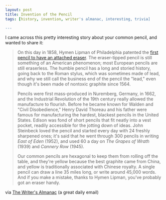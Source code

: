 ```yaml
---
layout: post
title: Invention of the Pencil
tags: [history, invention, writer's almanac, interesting, trivia]

---
```


I came across this pretty interesting story about your common pencil, and wanted to share it:

> On this day in 1858, Hymen Lipman of Philadelphia patented the [first pencil to have an attached eraser](http://pabook.libraries.psu.edu/palitmap/Pencil.html). The eraser-tipped pencil is still something of an American phenomenon; most European pencils are still eraserless. The humble pencil has a long and storied history, going back to the Roman stylus, which was sometimes made of lead, and why we still call the business end of the pencil the "lead," even though it's been made of nontoxic graphite since 1564.
>
> Pencils were first mass-produced in Nuremberg, Germany, in 1662, and the Industrial Revolution of the 19th century really allowed the manufacture to flourish. Before he became known for Walden and "Civil Disobedience," Henry David Thoreau and his father were famous for manufacturing the hardest, blackest pencils in the United States. Edison was fond of short pencils that fit neatly into a vest pocket, readily accessible for the jotting down of ideas. John Steinbeck loved the pencil and started every day with 24 freshly sharpened ones; it's said that he went through 300 pencils in writing *East of Eden* (1952), and used 60 a day on *The Grapes of Wrath* (1939) and *Cannery Row* (1945).
>
> Our common pencils are hexagonal to keep them from rolling off the table, and they're yellow because the best graphite came from China, and yellow is traditionally associated with Chinese royalty. A single pencil can draw a line 35 miles long, or write around 45,000 words. And if you make a mistake, thanks to Hymen Lipman, you've probably got an eraser handy.

via [The Writer's Almanac](http://writersalmanac.org/?elq=d2cd809d6d384913a90adfce858cc17a&elqCampaignId=12207&elqaid=14460&elqat=1&elqTrackId=d089d10aa1904d13af2576f4db58f77a) (a great daily email)
